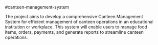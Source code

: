 #canteen-management-system

The project aims to develop a comprehensive Canteen Management System for efficient management of canteen operations in an educational institution or workplace. This system will enable users to manage food items, orders, payments, and generate reports to streamline canteen operations.